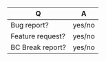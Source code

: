 | Q                | A
| ---------------- | -----
| Bug report?      | yes/no
| Feature request? | yes/no
| BC Break report? | yes/no

<!--
- Please fill in this template according to your issue.
- Otherwise, replace this comment by the description of your issue.
-->
